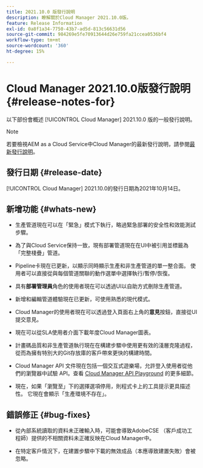 ```yaml
---
title: 2021.10.0 版發行說明
description: 瞭解關於Cloud Manager 2021.10.0版。
feature: Release Information
exl-id: 0a8f1a34-7750-43b7-ad5d-813c56631d56
source-git-commit: 984269e5fe70913644d26e759fa21ccea0536bf4
workflow-type: tm+mt
source-wordcount: '360'
ht-degree: 15%

---
```


# Cloud Manager 2021.10.0版發行說明 {#release-notes-for}

以下部份會概述 [!UICONTROL Cloud Manager] 2021.10.0 版的一般發行說明。

>[!NOTE]
>若要檢視AEM as a Cloud Service中Cloud Manager的最新發行說明，請參閱[最新發行說明](https://experienceleague.adobe.com/en/docs/experience-manager-cloud-service/content/release-notes/cloud-manager/current#getting-access)。

## 發行日期 {#release-date}

[!UICONTROL Cloud Manager] 2021.10.0的發行日期為2021年10月14日。

## 新增功能 {#whats-new}

* 生產管道現在可以在「緊急」模式下執行，略過緊急部署的安全性和效能測試步驟。

* 為了與Cloud Service保持一致，現有部署管道現在在UI中被引用並標籤為「完整棧疊」管道。

* Pipeline卡現在已更新，以顯示同時顯示生產和非生產管道的單一整合面。 使用者可以直接從與每個管道關聯的動作選單中選擇執行/暫停/恢復。

* 具有&#x200B;**部署管理員**&#x200B;角色的使用者現在可以透過UI以自助方式刪除生產管道。

* 新增和編輯管道體驗現在已更新，可使用熟悉的現代模式。

* Cloud Manager的使用者現在可以透過登入頁面右上角的&#x200B;**意見**&#x200B;按鈕，直接從UI提交意見。

* 現在可以從SLA使用者介面下載年度Cloud Manager圖表。

* 計畫碼品質和非生產管道執行現在在構建步驟中使用更有效的淺層克隆過程，從而為擁有特別大的Git存放庫的客戶帶來更快的構建時間。

* Cloud Manager API 文件現在包括一個交互式遊樂場，允許登入使用者從他們的瀏覽器中試驗 API。查看 [Cloud Manager API Playground](https://developer.adobe.com/experience-cloud/cloud-manager/reference/playground/) 的更多細節。

* 現在，如果「瀏覽至」下的選擇選項停用，則程式卡上的工具提示更具描述性。 它現在會顯示「生產環境不存在」。


## 錯誤修正 {#bug-fixes}

* 從內部系統讀取的資料未正確輸入時，可能會導致AdobeCSE （客戶成功工程師）提供的不相關資料未正確反映在Cloud Manager中。

* 在特定客戶情況下，在建置步驟中下載的無效成品（本應導致建置失敗）會被忽略。
